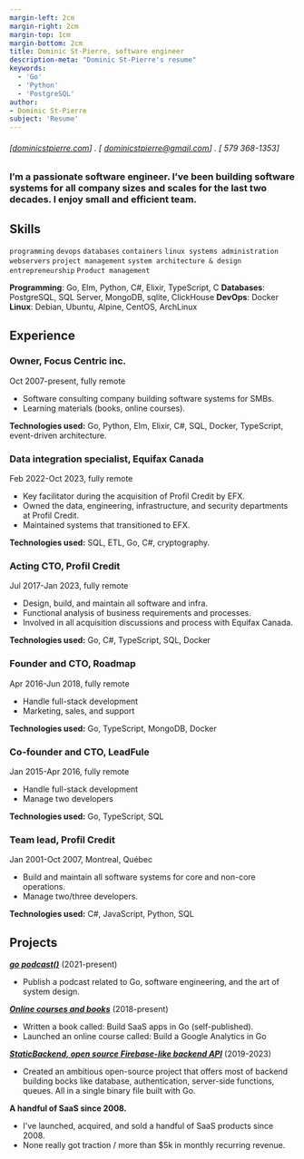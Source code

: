 ```yaml
---
margin-left: 2cm
margin-right: 2cm
margin-top: 1cm
margin-bottom: 2cm
title: Dominic St-Pierre, software engineer
description-meta: "Dominic St-Pierre's resume"
keywords:
  - 'Go'
  - 'Python'
  - 'PostgreSQL'
author:
- Dominic St-Pierre
subject: 'Resume'
---
```

###### [[dominicstpierre.com](https://dominicstpierre.com)] . [ dominicstpierre@gmail.com] . [ 579 368-1353]

### I’m a passionate software engineer. I’ve been building software systems for all company sizes and scales for the last two decades. I enjoy small and efficient team.

## Skills

```programming```
```devops```
```databases```
```containers```
```linux systems administration```
```webservers```
```project management```
```system architecture & design```
```entrepreneurship```
```Product management```

**Programming**: Go, Elm, Python, C#, Elixir, TypeScript, C
**Databases**: PostgreSQL, SQL Server, MongoDB, sqlite, ClickHouse
**DevOps**: Docker
**Linux**: Debian, Ubuntu, Alpine, CentOS, ArchLinux

## Experience

### Owner, Focus Centric inc.

Oct 2007-present, fully remote

- Software consulting company building software systems for SMBs.
- Learning materials (books, online courses).

**Technologies used:** Go, Python, Elm, Elixir, C#, SQL, Docker, TypeScript, event-driven architecture.

### Data integration specialist, Equifax Canada

Feb 2022-Oct 2023, fully remote

- Key facilitator during the acquisition of Profil Credit by EFX.
- Owned the data, engineering, infrastructure, and security departments at Profil Credit.
- Maintained systems that transitioned to EFX.

**Technologies used:** SQL, ETL, Go, C#, cryptography.

### Acting CTO, Profil Credit

Jul 2017-Jan 2023, fully remote

- Design, build, and maintain all software and infra.
- Functional analysis of business requirements and processes.
- Involved in all acquisition discussions and process with Equifax Canada.

**Technologies used:** Go, C#, TypeScript, SQL, Docker

### Founder and CTO, Roadmap

Apr 2016-Jun 2018, fully remote

- Handle full-stack development
- Marketing, sales, and support

**Technologies used:** Go, TypeScript, MongoDB, Docker

### Co-founder and CTO, LeadFule

Jan 2015-Apr 2016, fully remote

- Handle full-stack development
- Manage two developers

**Technologies used:** Go, TypeScript, SQL

### Team lead, Profil Credit

Jan 2001-Oct 2007, Montreal, Québec

- Build and maintain all software systems for core and non-core operations.
- Manage two/three developers.

**Technologies used:** C#, JavaScript, Python, SQL


## Projects

**[*go podcast()*](https://gopodcast.dek)** (2021-present)

- Publish a podcast related to Go, software engineering, and the art of system design.

**[*Online courses and books*](https://dominicstpierre.com)** (2018-present)

- Written a book called: Build SaaS apps in Go (self-published).
- Launched an online course called: Build a Google Analytics in Go

**[*StaticBackend, open source Firebase-like backend API*](https://staticbackend.com)** (2019-2023)

- Created an ambitious open-source project that offers most of backend building bocks like database, authentication, server-side functions, queues. All in a single binary file built with Go.

**A handful of SaaS since 2008.**

- I've launched, acquired, and sold a handful of SaaS products since 2008.
- None really got traction / more than $5k in monthly recurring revenue.